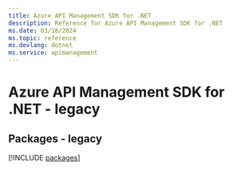```yaml
---
title: Azure API Management SDK for .NET
description: Reference for Azure API Management SDK for .NET
ms.date: 03/18/2024
ms.topic: reference
ms.devlang: dotnet
ms.service: apimanagement
---
```

# Azure API Management SDK for .NET - legacy
## Packages - legacy
[!INCLUDE [packages](api-management-index.md)]